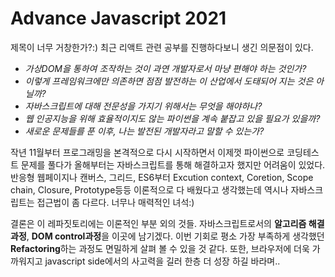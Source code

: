 <h1>Advance Javascript 2021</h1>
<p>제목이 너무 거창한가?:) 최근 리액트 관련 공부를 진행하다보니 생긴 의문점이 있다.</br>

- *가상DOM을 통하여 조작하는 것이 과연 개발자로서 마냥 편해야 하는 것인가?*</br>
- *이렇게 프레임워크에만 의존하면 점점 발전하는 이 산업에서 도태되어 지는 것은 아닐까?*</br>
- *자바스크립트에 대해 전문성을 가지기 위해서는 무엇을 해야하나?*</br>
- *웹 인공지능을 위해 효율적이지도 않는 파이썬을 계속 붙잡고 있을 필요가 있을까?*</br>
- *새로운 문제들를 푼 이후, 나는 발전된 개발자라고 말할 수 있는가?*</br> 

작년 11월부터 프로그래밍을 본격적으로 다시 시작하면서 이제껏 파이썬으로 코딩테스트 문제를 풀다가 올해부터는 자바스크립트를 통해 해결하고자 했지만 어려움이 있었다. 반응형 웹페이지나 캔버스, 그리드, ES6부터 Excution context, Coretion, Scope chain, Closure, Prototype등등 이론적으로 다 배웠다고 생각했는데 역시나 자바스크립트는 접근법이 좀 다르다. 너무나 매력적인 녀석:)

결론은 이 레파짓토리에는 이론적인 부분 외의 것들. 자바스크립트로서의 <b>알고리즘 해결과정</b>, <b>DOM control과정</b>을 이곳에 남기겠다. 이번 기회로 평소 가장 부족하게 생각했던 <b>Refactoring</b>하는 과정도 면밀하게 살펴 볼 수 있을 것 같다. 또한, 브라우저에 더욱 가까워지고 javascript side에서의 사고력을 길러 한층 더 성장 하길 바라며.. 
</p>
</br>




